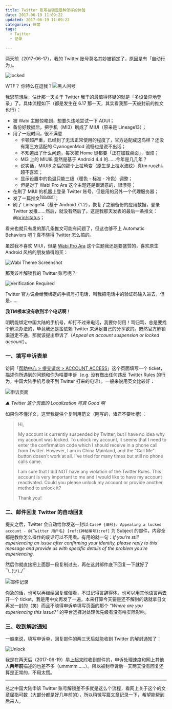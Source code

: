 ```yaml
---
title: Twitter 账号被锁定是种怎样的体验
date: 2017-06-19 11:09:22
updated: 2017-06-19 11:09:22
categories: 日常
tags:
  - Twitter
  - 记录

---
```


两天前（2017-06-17），我的 Twitter 账号莫名其妙被锁定了，原因是有「自动行为」。

![locked](https://img.prin.studio/images/2017/06/19/QQ20170617201254.png)

WTF？ 你特么在逗我？![黑人问号](https://img.prin.studio/images/2017/06/19/5628dd6ecd9fa100f371_size30_w521_h534.th.jpg)

我思前想后，估计那一天关于 Twitter 我干的最值得怀疑的就是「多设备异地登录」了。具体流程如下（都是发生在 6.17 那一天，其实看我那一天被封前的推文也行）：

<!--more-->

- 被 Wabi 主题惊艳到，想要久违地尝试一下 ADUI；
- 备份好数据后，把手机（MI3）刷成了 MIUI（原来是 Lineage13）；
- 用了一段时间，很不满意
  - 卡顿超严重，已经到了无法正常使用的程度了，官方适配成这鸟样？还没有第三方适配的 CyanogenMod 流畅也是说不出话；
  - 不知道出了什么问题，每次按 Home 键都要「正在加载桌面」，很烦；
  - MI3 上的 MIUI8 竟然是基于 Android 4.4 的……今年是几几年？
  - 说实话，MIUI6 之后的那个上拉畸变（原生是上拉水波纹）真tm ruozhi，超不喜欢；
  - 显示设置中的色温只能三级（暖色 - 标准 - 冷色）调整；
  - 但是对于 Wabi Pro Ara 这个主题还是很满意的，很漂亮；
- 在刷了 MIUI 的机器上登录 Twitter 账号，但是用的另外一个代理服务器；
- 发了一篇推文<sup>[[source]](https://twitter.com/i/status/876037651089903616)</sup>；
- 刷了 Lineage14（基于 Android 7.1.2），恢复了之前备份的应用数据，登录 Twitter 发推……然后，就没有然后了。这是我那天发表的最后一条推文：[@prin/status](https://twitter.com/i/status/876049475407560705)；


看来也就只有发的那几条推文可能有问题了，但这也够不上 Automatic Behaviors 吧？真不晓得 Twitter 怎么搞的。

虽然我不喜欢 MIUI，但是 [Wabi Pro Ara](http://zhuti.xiaomi.com/detail/810fd4e9-72cd-4cce-bbff-846dd5a709e9) 这个主题我还是要盛赞的，喜欢原生 Android 风格的朋友值得购买：

![Wabi Theme Screenshot](https://ooo.0o0.ooo/2017/06/19/5947313c2b742.png)

那我该咋解锁我的 Twitter 账号呢？

![Verification Required](https://img.prin.studio/images/2017/06/19/locked_verification_required.png)

Twitter 官方说会给我绑定的手机号打电话，叫我把电话中的验证码输入进去，但是……

**我TM根本没有收到半个电话啊！**

明明能绑定中国大陆的手机号，却打不过来电话，我要你何用！骂归骂，总是要找个解决办法的，毕竟我还是蛮依赖 Twitter 来满足自己的分享欲的。既然官方解锁渠道走不通，那就该提出申诉了（*Appeal an account suspension or locked account*）。

### 一、填写申诉表单

访问「[帮助中心 > 提交请求  > ACCOUNT ACCESS](https://support.twitter.com/forms/general?subtopic=suspended)」这个页面填写一个 ticket，描述你所遇到的问题和你为啥要申诉（e.g. 没有做出任何违反 Twitter Rules 的行为，中国大陆手机号收不到 Twitter 打来的电话），一般来说用英文比较好：

![申诉页面](https://img.prin.studio/images/2017/06/19/snipaste_20170619_102152.png)

*▲ Twitter 这个页面的  Localization 可真 Good 啊*

如果你不懂洋文，这里我提供个复制用范文（瞎写的，诸君不要吐槽）：

> Hi,
>
> My account is currently suspended by Twitter, but I have no idea why my account was locked. To unlock my account, it seems that I need to enter the confirmation code which I should receive in a phone call from Twitter. However, I am in China Mainland, and the "Call Me" button dosen't work at all. I've tried for many times but still no phone calls came.
>
> I am sure that I did NOT have any violation of the Twitter Rules. This account is very important to me and I would like to have my account reactivated. Could you please unlock my account or provide another method to unlock it?
>
> Thank you!

### 二、邮件回复 Twitter 的自动回复

提交之后，Twitter 会自动给你发送一封以 `Case# {编号}: Appealing a locked account - @{Twitter 用户名} [ref:{神秘编号}:ref]` 为 Subject 的邮件，内容全都是教你怎么操作的废话可以不用看。有用的就一句：*If you’re still experiencing an issue after confirming your identity, please reply to this message and provide us with specific details of the problem you're experiencing.*

然后你就直接把上面那一段复制过去，再在这封邮件底下回复一下就好了 ‾\\\_(ツ)\_/‾

![邮件记录](https://img.prin.studio/images/2017/06/19/snipaste_20170619_104702.png)

你急的话，也可以再继续回复催催看，不过记得言辞得体。也可以用其他语言再去开一个 ticket，我是用中文再发了一遍，本来打算今天要是还不解封的话就拿日文再发一封的（笑）而且不晓得申诉单填写页面的那个 *"Where are you experiencing this issue?"* 的平台选择对处理优先级有没有啥实际影响。

### 三、收到解封通知

一般来说，填写申诉单，回复邮件的两三天后就能收到 Twitter 的解封通知了：

![Unlock](https://img.prin.studio/images/2017/06/19/snipaste_20170619_105254.png)

我是在两天后（2017-06-19）[早上起来时](https://twitter.com/i/status/876603531930722305)收到邮件的，申诉处理速度和网上其他人**两年前**描述的也差不多（ummmm……）。所以被封申诉后一天两天没有回复还算是正常的，不用太慌。

-------

总之中国大陆申诉 Twitter 账号解锁差不多就是这么个流程，看网上关于这个的文章屈指可数（大部分都是好几年前的），所以稍微写篇文章记录一下，希望能帮到后来人。
